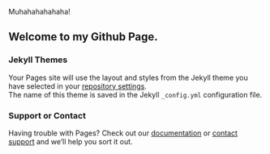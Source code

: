 Muhahahahahaha!
## Welcome to my Github Page.

### Jekyll Themes

Your Pages site will use the layout and styles from the Jekyll theme you have selected in your [repository settings](https://github.com/anas-ak/term-paper/settings). <br> 
The name of this theme is saved in the Jekyll `_config.yml` configuration file.

### Support or Contact

Having trouble with Pages? Check out our [documentation](https://docs.github.com/categories/github-pages-basics/) or [contact support](https://support.github.com/contact) and we’ll help you sort it out.
